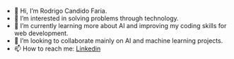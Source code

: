 - 👋 Hi, I’m Rodrigo Candido Faria.
- 👀 I’m interested in solving problems through technology.
- 🌱 I’m currently learning more about AI and improving my coding skills for web development.
- 💞️ I’m looking to collaborate mainly on AI and machine learning projects.
- 📫 How to reach me: [Linkedin](https://www.linkedin.com/in/rodrigocfaria/)

<!---
rfaria/rfaria is a ✨ special ✨ repository because its `README.md` (this file) appears on your GitHub profile.
You can click the Preview link to take a look at your changes.
--->
